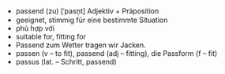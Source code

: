 
- passend (zu)	[ˈpasn̩t]	Adjektiv + Präposition	
- geeignet, stimmig für eine bestimmte Situation	
- phù hợp với	
- suitable for, fitting for
- Passend zum Wetter tragen wir Jacken.	
- passen (v – to fit), passend (adj – fitting), die Passform (f – fit)
- passus (lat. – Schritt, passend)